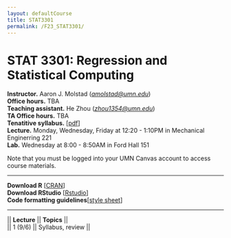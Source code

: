 ```yaml
---
layout: defaultCourse
title: STAT3301
permalink: /F23_STAT3301/
---
```


# STAT 3301: Regression and Statistical Computing 
**Instructor.** Aaron J. Molstad (*amolstad@umn.edu*)  
**Office hours.** TBA  
**Teaching assistant.** He Zhou (*zhou1354@umn.edu*)  
**TA Office hours.** TBA  
**Tenatitive syllabus.** [[pdf](https://canvas.umn.edu/files/37411898/download?download_frd=1)]   
**Lecture.** Monday, Wednesday, Friday at 12:20 - 1:10PM in Mechanical Enginerring 221  
**Lab.** Wednesday at 8:00 - 8:50AM in Ford Hall 151  

Note that you must be logged into your UMN Canvas account to access course materials.   

---------------------

**Download R** [[CRAN](https://cran.r-project.org/)]  
**Download RStudio** [[Rstudio](https://posit.co/download/rstudio-desktop/)]  
**Code formatting guidelines**[[style sheet](https://web.stanford.edu/class/cs109l/unrestricted/resources/google-style.html)]  

----------------------

||  **Lecture** ||  **Topics** ||  
|| 1 (9/6)  || Syllabus, review ||   

